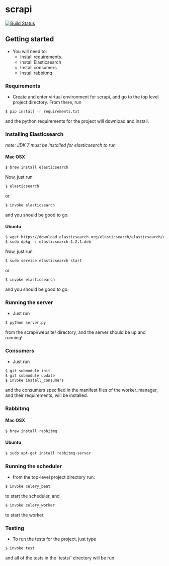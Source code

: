 scrapi
======

[![Build Status](https://travis-ci.org/fabianvf/scrapi.svg?branch=develop)](https://travis-ci.org/fabianvf/scrapi)


## Getting started

- You will need to:
    - Install requirements.
    - Install Elasticsearch
    - Install consumers
    - Install rabbitmq

### Requirements

- Create and enter virtual environment for scrapi, and go to the top level project directory. From there, run 

```bash
$ pip install -r requirements.txt
```

and the python requirements for the project will download and install. 


### Installing Elasticsearch
_note: JDK 7 must be installed for elasticsearch to run_

#### Mac OSX

```bash
$ brew install elasticsearch
```

Now, just run 
```bash
$ elasticsearch
```

or 

```bash
$ invoke elasticsearch
```

and you should be good to go.

#### Ubuntu 

```bash
$ wget https://download.elasticsearch.org/elasticsearch/elasticsearch/elasticsearch-1.2.1.deb 
$ sudo dpkg -i elasticsearch-1.2.1.deb
```

Now, just run 
```bash
$ sudo service elasticsearch start
```

or 

```bash
$ invoke elasticsearch
```

and you should be good to go.

### Running the server

- Just run 

```bash
$ python server.py
```

from the scrapi/website/ directory, and the server should be up and running!


### Consumers

- Just run

```bash
$ git submodule init
$ git submodule update
$ invoke install_consumers
```

and the consumers specified in the manifest files of the worker_manager, and their requirements, will be installed.

### Rabbitmq

#### Mac OSX

```bash
$ brew install rabbitmq
```

#### Ubuntu

```bash
$ sudo apt-get install rabbitmq-server
```


### Running the scheduler

- from the top-level project directory run:

```bash
$ invoke celery_beat
```

to start the scheduler, and 

```bash
$ invoke celery_worker
```

to start the worker.


### Testing

- To run the tests for the project, just type

```bash 
$ invoke test
```

and all of the tests in the 'tests/' directory will be run. 
